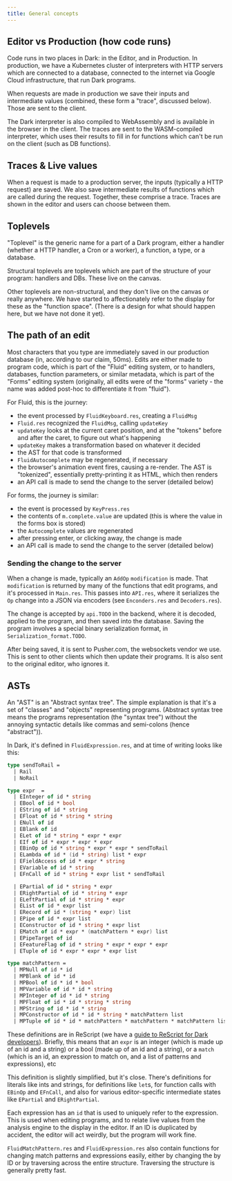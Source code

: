 ```yaml
---
title: General concepts
---
```


## Editor vs Production (how code runs)

Code runs in two places in Dark: in the Editor, and in Production. In
production, we have a Kubernetes cluster of interpreters with HTTP servers which
are connected to a database, connected to the internet via Google Cloud
infrastructure, that run Dark programs.

When requests are made in production we save their inputs and intermediate
values (combined, these form a "trace", discussed below). Those are sent to the
client.

The Dark interpreter is also compiled to WebAssembly and is available in the
browser in the client. The traces are sent to the WASM-compiled interpreter,
which uses their results to fill in for functions which can't be run on the
client (such as DB functions).

## Traces & Live values

When a request is made to a production server, the inputs (typically a HTTP
request) are saved. We also save intermediate results of functions which are
called during the request. Together, these comprise a trace. Traces are shown in
the editor and users can choose between them.

## Toplevels

"Toplevel" is the generic name for a part of a Dark program, either a handler
(whether a HTTP handler, a Cron or a worker), a function, a type, or a database.

Structural toplevels are toplevels which are part of the structure of your
program: handlers and DBs. These live on the canvas.

Other toplevels are non-structural, and they don't live on the canvas or really
anywhere. We have started to affectionately refer to the display for these as
the "function space". (There is a design for what should happen here, but we
have not done it yet).

## The path of an edit

Most characters that you type are immediately saved in our production database
(in, according to our claim, 50ms). Edits are either made to program code, which
is part of the "Fluid" editing system, or to handlers, databases, function
parameters, or similar metadata, which is part of the "Forms" editing system
(originally, all edits were of the "forms" variety - the name was added post-hoc
to differentiate it from "fluid").

For Fluid, this is the journey:

- the event processed by `FluidKeyboard.res`, creating a `FluidMsg`
- `Fluid.res` recognized the `FluidMsg`, calling `updateKey`
- `updateKey` looks at the current caret position, and at the "tokens" before
  and after the caret, to figure out what's happening
- `updateKey` makes a transformation based on whatever it decided
- the AST for that code is transformed
- `FluidAutocomplete` may be regenerated, if necessary
- the browser's animation event fires, causing a re-render. The AST is
  "tokenized", essentially pretty-printing it as HTML, which then renders
- an API call is made to send the change to the server (detailed below)

For forms, the journey is similar:

- the event is processed by `KeyPress.res`
- the contents of `m.complete.value` are updated (this is where the value in the
  forms box is stored)
- the `Autocomplete` values are regenerated
- after pressing enter, or clicking away, the change is made
- an API call is made to send the change to the server (detailed below)

### Sending the change to the server

When a change is made, typically an `AddOp` `modification` is made. That
`modification` is returned by many of the functions that edit programs, and it's
processed in `Main.res`. This passes into `API.res`, where it serializes the
`Op` change into a JSON via encoders (see `Enconders.res` and `Decoders.res`).

The change is accepted by `api.TODO` in the backend, where it is decoded,
applied to the program, and then saved into the database. Saving the program
involves a special binary serialization format, in `Serialization_format.TODO`.

After being saved, it is sent to Pusher.com, the websockets vendor we use. This
is sent to other clients which then update their programs. It is also sent to
the original editor, who ignores it.

## ASTs

An "AST" is an "Abstract syntax tree". The simple explanation is that it's a set
of "classes" and "objects" representing programs. (Abstract syntax tree means
the programs representation (the "syntax tree") without the annoying syntactic
details like commas and semi-colons (hence "abstract")).

In Dark, it's defined in `FluidExpression.res`, and at time of writing looks
like this:

```fsharp
type sendToRail =
  | Rail
  | NoRail

type expr  =
  | EInteger of id * string
  | EBool of id * bool
  | EString of id * string
  | EFloat of id * string * string
  | ENull of id
  | EBlank of id
  | ELet of id * string * expr * expr
  | EIf of id * expr * expr * expr
  | EBinOp of id * string * expr * expr * sendToRail
  | ELambda of id * (id * string) list * expr
  | EFieldAccess of id * expr * string
  | EVariable of id * string
  | EFnCall of id * string * expr list * sendToRail

  | EPartial of id * string * expr
  | ERightPartial of id * string * expr
  | ELeftPartial of id * string * expr
  | EList of id * expr list
  | ERecord of id * (string * expr) list
  | EPipe of id * expr list
  | EConstructor of id * string * expr list
  | EMatch of id * expr * (matchPattern * expr) list
  | EPipeTarget of id
  | EFeatureFlag of id * string * expr * expr * expr
  | ETuple of id * expr * expr * expr list

type matchPattern =
  | MPNull of id * id
  | MPBlank of id * id
  | MPBool of id * id * bool
  | MPVariable of id * id * string
  | MPInteger of id * id * string
  | MPFloat of id * id * string * string
  | MPString of id * id * string
  | MPConstructor of id * id * string * matchPattern list
  | MPTuple of id * id * matchPattern * matchPattern * matchPattern list
```

These definitions are in ReScript (we have a
[guide to ReScript for Dark developers](rescript-and-fsharp-for-dark-developers)).
Briefly, this means that an `expr` is an integer (which is made up of an id and
a string) or a bool (made up of an id and a string), or a `match` (which is an
id, an expression to match on, and a list of patterns and expressions), etc

This definition is slightly simplified, but it's close. There's definitions for
literals like ints and strings, for definitions like `let`s, for function calls
with `EBinOp` and `EFnCall`, and also for various editor-specific intermediate
states like `EPartial` and `ERightPartial`.

Each expression has an `id` that is used to uniquely refer to the expression.
This is used when editing programs, and to relate live values from the analysis
engine to the display in the editor. If an ID is duplicated by accident, the
editor will act weirdly, but the program will work fine.

`FluidMatchPattern.res` and `FluidExpression.res` also contain functions for
changing match patterns and expressions easily, either by changing the by ID or
by traversing across the entire structure. Traversing the structure is generally
pretty fast.
